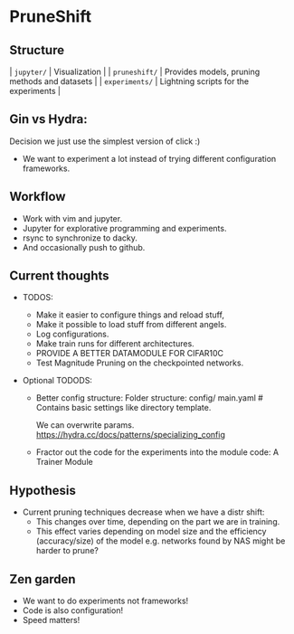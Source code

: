 # PruneShift

## Structure

| `jupyter/` | Visualization |
| `pruneshift/` | Provides models, pruning methods and datasets |
| `experiments/` | Lightning scripts for the experiments |

## Gin vs Hydra:
Decision we just use the simplest version of click :)
- We want to experiment a lot instead of trying different configuration frameworks.

## Workflow
 - Work with vim and jupyter.
 - Jupyter for explorative programming and experiments.
 - rsync to synchronize to dacky.
 - And occasionally push to github.

## Current thoughts
- TODOS:
    - Make it easier to configure things and reload stuff,
    - Make it possible to load stuff from different angels.
    - Log configurations.
    - Make train runs for different architectures.
    - PROVIDE A BETTER DATAMODULE FOR CIFAR10C
    - Test Magnitude Pruning on the checkpointed networks.

- Optional TODODS:
    - Better config structure:
        Folder structure:
            config/
                main.yaml # Contains basic settings like directory template.

        We can overwrite params.
        https://hydra.cc/docs/patterns/specializing_config
    - Fractor out the code for the experiments into the module code:
        A Trainer Module
    

## Hypothesis
- Current pruning techniques decrease when we have a distr shift:
  - This changes over time, depending on the part we are in training.
  - This effect varies depending on model size and the efficiency (accuracy/size)
   of the model e.g. networks found by NAS might be harder to prune?


## Zen garden
- We want to do experiments not frameworks!
- Code is also configuration!
- Speed matters!
